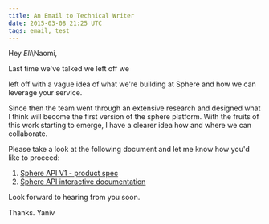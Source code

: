 ```yaml
---
title: An Email to Technical Writer
date: 2015-03-08 21:25 UTC
tags: email, test
---
```


Hey *Eli*\Naomi,

Last time we've talked we left off we

<!--more-->

left off with a vague idea of what we're building at Sphere and how we can leverage your service. 

Since then the team went through an extensive research and designed what I think will become the first version of the sphere platform. With the fruits of this work starting to emerge, I have a clearer idea how and where we can collaborate. 

Please take a look at the following document and let me know how you'd like to proceed:

1. [Sphere API V1 - product spec](https://github.com/sphere-api/v1/blob/master/product-spec/api_spec_wip.md)
2. [Sphere API interactive documentation](http://developers.sphere.com/docs/)

Look forward to hearing from you soon.

Thanks. Yaniv


